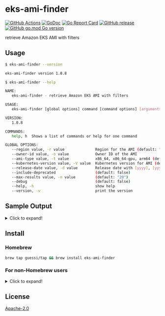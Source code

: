# eks-ami-finder

[![GitHub Actions](https://github.com/guessi/eks-ami-finder/actions/workflows/go.yml/badge.svg?branch=master)](https://github.com/guessi/eks-ami-finder/actions/workflows/go.yml)
[![GoDoc](https://godoc.org/github.com/guessi/eks-ami-finder?status.svg)](https://godoc.org/github.com/guessi/eks-ami-finder)
[![Go Report Card](https://goreportcard.com/badge/github.com/guessi/eks-ami-finder)](https://goreportcard.com/report/github.com/guessi/eks-ami-finder)
[![GitHub release](https://img.shields.io/github/release/guessi/eks-ami-finder.svg)](https://github.com/guessi/eks-ami-finder/releases/latest)
[![GitHub go.mod Go version](https://img.shields.io/github/go-mod/go-version/guessi/eks-ami-finder)](https://github.com/guessi/eks-ami-finder/blob/master/go.mod)

retrieve Amazon EKS AMI with filters

## Usage

```bash
$ eks-ami-finder --version

eks-ami-finder version 1.0.8
```

```bash
$ eks-ami-finder --help

NAME:
   eks-ami-finder - retrieve Amazon EKS AMI with filters

USAGE:
   eks-ami-finder [global options] command [command options] [arguments...]

VERSION:
   1.0.8

COMMANDS:
   help, h  Shows a list of commands or help for one command

GLOBAL OPTIONS:
   --region value, -r value              Region for the AMI (default: "us-east-1")
   --owner-id value, -o value            Owner ID of the AMI
   --ami-type value, -t value            x86_64, x86_64-gpu, arm64 (default: "x86_64")
   --kubernetes-version value, -V value  Kubernetes version for AMI (default: "1.29")
   --release-date value, -d value        Release date with [yyyy], [yyyymm] or [yyyymmdd] format
   --include-deprecated                  (default: false)
   --max-results value, -n value         (default: "20")
   --debug                               (default: false)
   --help, -h                            show help
   --version, -v                         print the version
```

## Sample Output

<details><!-- markdownlint-disable-line -->
<summary>Click to expand!</summary><!-- markdownlint-disable-line -->

```bash
$ eks-ami-finder --region us-east-1 --kubernetes-version 1.29 --release-date 2024 # for all 1.29 AMIs released in 2024

+-----------+-----------------------+--------------------------------+-------------------------------------------------------------------------------------+--------------------------+
| Region    | AMI ID                | Name                           | Description                                                                         | DeprecationTime          |
+-----------+-----------------------+--------------------------------+-------------------------------------------------------------------------------------+--------------------------+
| us-east-1 | ami-061821f70393c7d78 | amazon-eks-node-1.29-v20240213 | EKS Kubernetes Worker AMI with AmazonLinux2 image, (k8s: 1.29.0, containerd: 1.7.*) | 2026-02-13T18:20:59.000Z |
| us-east-1 | ami-0b9bc6b8474b03237 | amazon-eks-node-1.29-v20240209 | EKS Kubernetes Worker AMI with AmazonLinux2 image, (k8s: 1.29.0, containerd: 1.7.*) | 2026-02-09T23:02:11.000Z |
| us-east-1 | ami-0a16c02fd2b47c38d | amazon-eks-node-1.29-v20240202 | EKS Kubernetes Worker AMI with AmazonLinux2 image, (k8s: 1.29.0, containerd: 1.7.*) | 2026-02-02T18:20:54.000Z |
| us-east-1 | ami-0fc370be4e6093918 | amazon-eks-node-1.29-v20240129 | EKS Kubernetes Worker AMI with AmazonLinux2 image, (k8s: 1.29.0, containerd: 1.7.*) | 2026-01-30T18:26:05.000Z |
| us-east-1 | ami-0c482d7ce1aa0dd44 | amazon-eks-node-1.29-v20240117 | EKS Kubernetes Worker AMI with AmazonLinux2 image, (k8s: 1.29.0, containerd: 1.7.*) | 2026-01-17T23:44:24.000Z |
+-----------+-----------------------+--------------------------------+-------------------------------------------------------------------------------------+--------------------------+
```

```bash
$ eks-ami-finder --region us-east-1 --kubernetes-version 1.29 --release-date 20240213 # for all 1.29 AMIs released with specific date

+-----------+-----------------------+--------------------------------+-------------------------------------------------------------------------------------+--------------------------+
| Region    | AMI ID                | Name                           | Description                                                                         | DeprecationTime          |
+-----------+-----------------------+--------------------------------+-------------------------------------------------------------------------------------+--------------------------+
| us-east-1 | ami-061821f70393c7d78 | amazon-eks-node-1.29-v20240213 | EKS Kubernetes Worker AMI with AmazonLinux2 image, (k8s: 1.29.0, containerd: 1.7.*) | 2026-02-13T18:20:59.000Z |
+-----------+-----------------------+--------------------------------+-------------------------------------------------------------------------------------+--------------------------+
```

</details>

## Install

### Homebrew

```bash
brew tap guessi/tap && brew install eks-ami-finder
```

### For non-Homebrew users

<details><!-- markdownlint-disable-line -->
<summary>Click to expand!</summary><!-- markdownlint-disable-line -->

### For Linux users

```bash
curl -fsSL https://github.com/guessi/eks-ami-finder/releases/latest/download/eks-ami-finder-Linux-$(uname -m).tar.gz -o - | tar zxvf -
mv -vf ./eks-ami-finder /usr/local/bin/eks-ami-finder
```

### For macOS users

```bash
curl -fsSL https://github.com/guessi/eks-ami-finder/releases/latest/download/eks-ami-finder-Darwin-$(uname -m).tar.gz -o - | tar zxvf -
mv -vf ./eks-ami-finder /usr/local/bin/eks-ami-finder
```

### For Windows users

```powershell
$SRC = 'https://github.com/guessi/eks-ami-finder/releases/latest/download/eks-ami-finder-Windows-x86_64.tar.gz'
$DST = 'C:\Temp\eks-ami-finder-Windows-x86_64.tar.gz'
Invoke-RestMethod -Uri $SRC -OutFile $DST
```

</details>

## License

[Apache-2.0](LICENSE)

